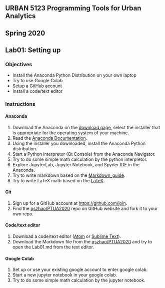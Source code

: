 ## URBAN 5123 Programming Tools for Urban Analytics
## Spring 2020
## Lab01: Setting up

### Objectives

 - Install the Anaconda Python Distribution on your own laptop
 - Try to use Google Colab
 - Setup a GitHub account
 - Install a code/text editor

### Instructions

#### Anaconda

 1. Download the Anaconda on the [download page][anaconda], select the installer that is appropriate for the operating system of your machine.
 2. Read the [Anaconda Documentation][anaconda_doc].
 3. Using the installer you downloaded, install the Anaconda Python distribution.
 4. Start a Python interpretor (Qt Console) from the Anaconda Navigator.
 5. Try to do some simple math calculation by the python interpretor.
 6. Explore JupyterLab, Jupyter Notebook, and Spyder IDE in the Anaconda.  
 7. Try to write markdown based on the [Markdown_guide][markdown].
 8. Try to write LaTeX math based on the [LaTeX][LaTex_math].

#### Git
 1. Sign up for a GitHub account at https://github.com/join.
 2. Find the [qszhao/PTUA2020][repo] repo on GitHub website and fork it to your own repo.

#### Code/text editor
 1. Download a code/text editor ([Atom][Atom] or [Sublime Text][Sublime]).
 2. Download the Markdown file from the [qszhao/PTUA2020][repo] and try to open the Lab01.md from the text editor.  

#### Google Colab
 1. Set up or use your existing google account to enter google colab.
 2. Start a new jupyter notebook in your google colab.
 3. Try to do some simple math calculation by the jupyter notebook.
 
[anaconda]: https://www.anaconda.com/distribution/#download-section
[anaconda_doc]: https://docs.anaconda.com/anaconda/
[markdown]: https://www.markdownguide.org/basic-syntax/
[Atom]: https://atom.io/
[Sublime]: https://www.sublimetext.com/3
[LaTex_math]: https://www.math.ubc.ca/~pwalls/math-python/jupyter/latex/
[repo]: https://github.com/qszhao/PTUA2020
